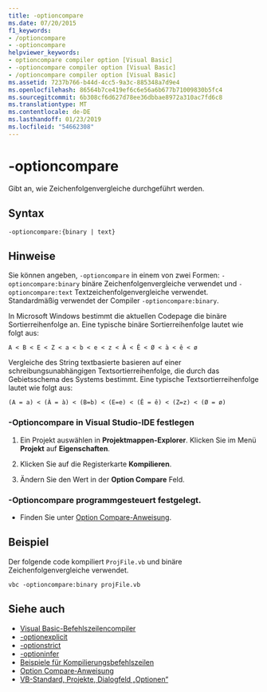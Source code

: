 ```yaml
---
title: -optioncompare
ms.date: 07/20/2015
f1_keywords:
- /optioncompare
- -optioncompare
helpviewer_keywords:
- optioncompare compiler option [Visual Basic]
- -optioncompare compiler option [Visual Basic]
- /optioncompare compiler option [Visual Basic]
ms.assetid: 7237b766-b44d-4cc5-9a3c-885348a7d9e4
ms.openlocfilehash: 86564b7ce419ef6c6e56a6b677b71009830b5fc4
ms.sourcegitcommit: 6b308cf6d627d78ee36dbbae8972a310ac7fd6c8
ms.translationtype: MT
ms.contentlocale: de-DE
ms.lasthandoff: 01/23/2019
ms.locfileid: "54662308"
---
```

# <a name="-optioncompare"></a>-optioncompare
Gibt an, wie Zeichenfolgenvergleiche durchgeführt werden.  
  
## <a name="syntax"></a>Syntax  
  
```  
-optioncompare:{binary | text}  
```  
  
## <a name="remarks"></a>Hinweise  
 Sie können angeben, `-optioncompare` in einem von zwei Formen: `-optioncompare:binary` binäre Zeichenfolgenvergleiche verwendet und `-optioncompare:text` Textzeichenfolgenvergleiche verwendet. Standardmäßig verwendet der Compiler `-optioncompare:binary`.  
  
 In Microsoft Windows bestimmt die aktuellen Codepage die binäre Sortierreihenfolge an. Eine typische binäre Sortierreihenfolge lautet wie folgt aus:  
  
 `A < B < E < Z < a < b < e < z < À < Ê < Ø < à < ê < ø`  
  
 Vergleiche des String textbasierte basieren auf einer schreibungsunabhängigen Textsortierreihenfolge, die durch das Gebietsschema des Systems bestimmt. Eine typische Textsortierreihenfolge lautet wie folgt aus:  
  
 `(A = a) < (À = à) < (B=b) < (E=e) < (Ê = ê) < (Z=z) < (Ø = ø)`  
  
### <a name="to-set--optioncompare-in-the-visual-studio-ide"></a>-Optioncompare in Visual Studio-IDE festlegen  
  
1.  Ein Projekt auswählen in **Projektmappen-Explorer**. Klicken Sie im Menü **Projekt** auf **Eigenschaften**.   
  
2.  Klicken Sie auf die Registerkarte **Kompilieren**.  
  
3.  Ändern Sie den Wert in der **Option Compare** Feld.  
  
### <a name="to-set--optioncompare-programmatically"></a>-Optioncompare programmgesteuert festgelegt.  
  
-   Finden Sie unter [Option Compare-Anweisung](../../../visual-basic/language-reference/statements/option-compare-statement.md).  
  
## <a name="example"></a>Beispiel  
 Der folgende code kompiliert `ProjFile.vb` und binäre Zeichenfolgenvergleiche verwendet.  
  
```console
vbc -optioncompare:binary projFile.vb  
```  
  
## <a name="see-also"></a>Siehe auch
- [Visual Basic-Befehlszeilencompiler](../../../visual-basic/reference/command-line-compiler/index.md)
- [-optionexplicit](../../../visual-basic/reference/command-line-compiler/optionexplicit.md)
- [-optionstrict](../../../visual-basic/reference/command-line-compiler/optionstrict.md)
- [-optioninfer](../../../visual-basic/reference/command-line-compiler/optioninfer.md)
- [Beispiele für Kompilierungsbefehlszeilen](../../../visual-basic/reference/command-line-compiler/sample-compilation-command-lines.md)
- [Option Compare-Anweisung](../../../visual-basic/language-reference/statements/option-compare-statement.md)
- [VB-Standard, Projekte, Dialogfeld „Optionen“](/visualstudio/ide/reference/visual-basic-defaults-projects-options-dialog-box)
